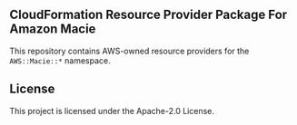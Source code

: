 ## CloudFormation Resource Provider Package For Amazon Macie

This repository contains AWS-owned resource providers for the `AWS::Macie::*` namespace.

## License

This project is licensed under the Apache-2.0 License.
